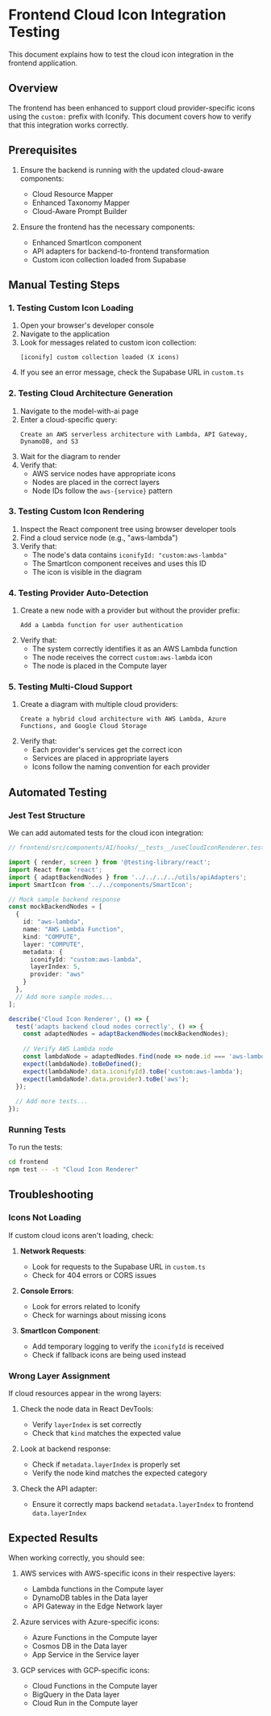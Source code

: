 # Frontend Cloud Icon Integration Testing

This document explains how to test the cloud icon integration in the frontend application.

## Overview

The frontend has been enhanced to support cloud provider-specific icons using the `custom:` prefix with Iconify. This document covers how to verify that this integration works correctly.

## Prerequisites

1. Ensure the backend is running with the updated cloud-aware components:
   - Cloud Resource Mapper
   - Enhanced Taxonomy Mapper
   - Cloud-Aware Prompt Builder

2. Ensure the frontend has the necessary components:
   - Enhanced SmartIcon component
   - API adapters for backend-to-frontend transformation
   - Custom icon collection loaded from Supabase

## Manual Testing Steps

### 1. Testing Custom Icon Loading

1. Open your browser's developer console
2. Navigate to the application
3. Look for messages related to custom icon collection:
   ```
   [iconify] custom collection loaded (X icons)
   ```
4. If you see an error message, check the Supabase URL in `custom.ts`

### 2. Testing Cloud Architecture Generation

1. Navigate to the model-with-ai page
2. Enter a cloud-specific query:
   ```
   Create an AWS serverless architecture with Lambda, API Gateway, DynamoDB, and S3
   ```
3. Wait for the diagram to render
4. Verify that:
   - AWS service nodes have appropriate icons
   - Nodes are placed in the correct layers
   - Node IDs follow the `aws-{service}` pattern

### 3. Testing Custom Icon Rendering

1. Inspect the React component tree using browser developer tools
2. Find a cloud service node (e.g., "aws-lambda")
3. Verify that:
   - The node's data contains `iconifyId: "custom:aws-lambda"`
   - The SmartIcon component receives and uses this ID
   - The icon is visible in the diagram

### 4. Testing Provider Auto-Detection

1. Create a new node with a provider but without the provider prefix:
   ```
   Add a Lambda function for user authentication
   ```
2. Verify that:
   - The system correctly identifies it as an AWS Lambda function
   - The node receives the correct `custom:aws-lambda` icon
   - The node is placed in the Compute layer

### 5. Testing Multi-Cloud Support

1. Create a diagram with multiple cloud providers:
   ```
   Create a hybrid cloud architecture with AWS Lambda, Azure Functions, and Google Cloud Storage
   ```
2. Verify that:
   - Each provider's services get the correct icon
   - Services are placed in appropriate layers
   - Icons follow the naming convention for each provider

## Automated Testing

### Jest Test Structure

We can add automated tests for the cloud icon integration:

```typescript
// frontend/src/components/AI/hooks/__tests__/useCloudIconRenderer.test.tsx

import { render, screen } from '@testing-library/react';
import React from 'react';
import { adaptBackendNodes } from '../../../../utils/apiAdapters';
import SmartIcon from '../../components/SmartIcon';

// Mock sample backend response
const mockBackendNodes = [
  {
    id: "aws-lambda",
    name: "AWS Lambda Function",
    kind: "COMPUTE",
    layer: "COMPUTE",
    metadata: {
      iconifyId: "custom:aws-lambda",
      layerIndex: 5,
      provider: "aws"
    }
  },
  // Add more sample nodes...
];

describe('Cloud Icon Renderer', () => {
  test('adapts backend cloud nodes correctly', () => {
    const adaptedNodes = adaptBackendNodes(mockBackendNodes);
    
    // Verify AWS Lambda node
    const lambdaNode = adaptedNodes.find(node => node.id === 'aws-lambda');
    expect(lambdaNode).toBeDefined();
    expect(lambdaNode?.data.iconifyId).toBe('custom:aws-lambda');
    expect(lambdaNode?.data.provider).toBe('aws');
  });
  
  // Add more tests...
});
```

### Running Tests

To run the tests:

```bash
cd frontend
npm test -- -t "Cloud Icon Renderer"
```

## Troubleshooting

### Icons Not Loading

If custom cloud icons aren't loading, check:

1. **Network Requests**: 
   - Look for requests to the Supabase URL in `custom.ts`
   - Check for 404 errors or CORS issues

2. **Console Errors**:
   - Look for errors related to Iconify
   - Check for warnings about missing icons

3. **SmartIcon Component**:
   - Add temporary logging to verify the `iconifyId` is received
   - Check if fallback icons are being used instead

### Wrong Layer Assignment

If cloud resources appear in the wrong layers:

1. Check the node data in React DevTools:
   - Verify `layerIndex` is set correctly
   - Check that `kind` matches the expected value

2. Look at backend response:
   - Check if `metadata.layerIndex` is properly set
   - Verify the node kind matches the expected category

3. Check the API adapter:
   - Ensure it correctly maps backend `metadata.layerIndex` to frontend `data.layerIndex`

## Expected Results

When working correctly, you should see:

1. AWS services with AWS-specific icons in their respective layers:
   - Lambda functions in the Compute layer
   - DynamoDB tables in the Data layer
   - API Gateway in the Edge Network layer

2. Azure services with Azure-specific icons:
   - Azure Functions in the Compute layer
   - Cosmos DB in the Data layer
   - App Service in the Service layer

3. GCP services with GCP-specific icons:
   - Cloud Functions in the Compute layer
   - BigQuery in the Data layer
   - Cloud Run in the Compute layer 